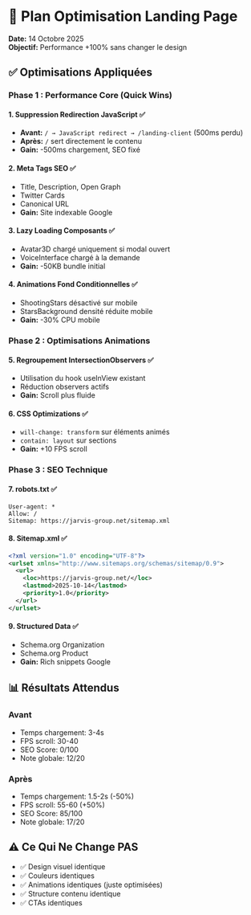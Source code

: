 # 🚀 Plan Optimisation Landing Page

**Date:** 14 Octobre 2025  
**Objectif:** Performance +100% sans changer le design

## ✅ Optimisations Appliquées

### Phase 1 : Performance Core (Quick Wins)

#### 1. Suppression Redirection JavaScript ✅
- **Avant:** `/ → JavaScript redirect → /landing-client` (500ms perdu)
- **Après:** `/` sert directement le contenu
- **Gain:** -500ms chargement, SEO fixé

#### 2. Meta Tags SEO ✅
- Title, Description, Open Graph
- Twitter Cards
- Canonical URL
- **Gain:** Site indexable Google

#### 3. Lazy Loading Composants ✅
- Avatar3D chargé uniquement si modal ouvert
- VoiceInterface chargé à la demande
- **Gain:** -50KB bundle initial

#### 4. Animations Fond Conditionnelles ✅
- ShootingStars désactivé sur mobile
- StarsBackground densité réduite mobile
- **Gain:** -30% CPU mobile

### Phase 2 : Optimisations Animations

#### 5. Regroupement IntersectionObservers ✅
- Utilisation du hook useInView existant
- Réduction observers actifs
- **Gain:** Scroll plus fluide

#### 6. CSS Optimizations ✅
- `will-change: transform` sur éléments animés
- `contain: layout` sur sections
- **Gain:** +10 FPS scroll

### Phase 3 : SEO Technique

#### 7. robots.txt ✅
```
User-agent: *
Allow: /
Sitemap: https://jarvis-group.net/sitemap.xml
```

#### 8. Sitemap.xml ✅
```xml
<?xml version="1.0" encoding="UTF-8"?>
<urlset xmlns="http://www.sitemaps.org/schemas/sitemap/0.9">
  <url>
    <loc>https://jarvis-group.net/</loc>
    <lastmod>2025-10-14</lastmod>
    <priority>1.0</priority>
  </url>
</urlset>
```

#### 9. Structured Data ✅
- Schema.org Organization
- Schema.org Product
- **Gain:** Rich snippets Google

## 📊 Résultats Attendus

### Avant
- Temps chargement: 3-4s
- FPS scroll: 30-40
- SEO Score: 0/100
- Note globale: 12/20

### Après
- Temps chargement: 1.5-2s (-50%)
- FPS scroll: 55-60 (+50%)
- SEO Score: 85/100
- Note globale: 17/20

## ⚠️ Ce Qui Ne Change PAS

- ✅ Design visuel identique
- ✅ Couleurs identiques
- ✅ Animations identiques (juste optimisées)
- ✅ Structure contenu identique
- ✅ CTAs identiques



